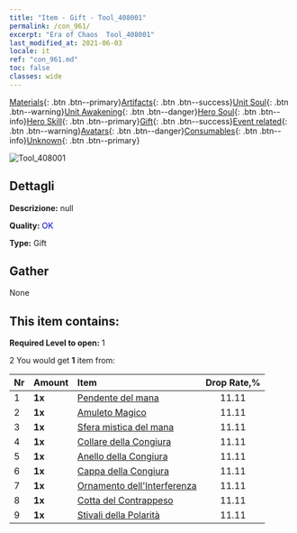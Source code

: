 ```yaml
---
title: "Item - Gift - Tool_408001"
permalink: /con_961/
excerpt: "Era of Chaos  Tool_408001"
last_modified_at: 2021-06-03
locale: it
ref: "con_961.md"
toc: false
classes: wide
---
```

 [Materials](/ItemsIT/){: .btn .btn--primary}[Artifacts](/ItemsIT/Artifacts/){: .btn .btn--success}[Unit Soul](/ItemsIT/UnitSoul/){: .btn .btn--warning}[Unit Awakening](/ItemsIT/UnitAwakening/){: .btn .btn--danger}[Hero Soul](/ItemsIT/HeroSoul/){: .btn .btn--info}[Hero Skill](/ItemsIT/HeroSkill/){: .btn .btn--primary}[Gift](/ItemsIT/Gift/){: .btn .btn--success}[Event related](/ItemsIT/Events/){: .btn .btn--warning}[Avatars](/ItemsIT/Avatars/){: .btn .btn--danger}[Consumables](/ItemsIT/Consumables/){: .btn .btn--info}[Unknown](/ItemsIT/Unknown/){: .btn .btn--primary}

 ![Tool_408001](/images/t/i_907046.png)

## Dettagli
 **Descrizione:** null

 **Quality:** <span style="color: #0000CD">OK</span>

 **Type:** Gift

## Gather

  None

## This item contains:

 **Required Level to open:** 1

 2 You would get **1** item  from:

  | Nr | Amount |     Item    | Drop Rate,% |
  |:---|:-------|:------------|:---------:|
  | 1 |  **1x** | [Pendente del mana](/ItemsIT/art_112/) | 11.11 | 
  | 2 |  **1x** | [Amuleto Magico](/ItemsIT/art_113/) | 11.11 | 
  | 3 |  **1x** | [Sfera mistica del mana](/ItemsIT/art_114/) | 11.11 | 
  | 4 |  **1x** | [Collare della Congiura](/ItemsIT/art_115/) | 11.11 | 
  | 5 |  **1x** | [Anello della Congiura](/ItemsIT/art_116/) | 11.11 | 
  | 6 |  **1x** | [Cappa della Congiura](/ItemsIT/art_117/) | 11.11 | 
  | 7 |  **1x** | [Ornamento dell'Interferenza](/ItemsIT/art_118/) | 11.11 | 
  | 8 |  **1x** | [Cotta del Contrappeso](/ItemsIT/art_119/) | 11.11 | 
  | 9 |  **1x** | [Stivali della Polarità](/ItemsIT/art_120/) | 11.11 | 
